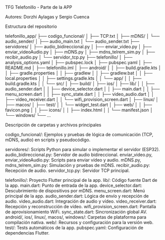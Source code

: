 TFG Telefonillo - Parte de la APP

Autores: Dorzhi Aylagas y Sergio Cuenca

Estructura del repositorio

telefonillo_app/
├── codigo_funcional/
│   ├── TCP.txt
│   ├── mDNS/
│   └── audio_sender/
│       ├── audio_main.txt
│       └── audio_sender.txt
├── servidores/
│   ├── audio_bidireccional.py
│   ├── enviar_video.py
│   ├── enviar_videoAudio.py
│   ├── mDNS.py
│   ├── mdns_telrem_sim.py
│   ├── recibir_audio.py
│   └── servidor_tcp.py
├── telefonillo/
│   ├── analysis_options.yaml
│   ├── pubspec.lock
│   ├── pubspec.yaml
│   ├── README.md
│   ├── telefonillo.iml
│   ├── android/
│   │   ├── build.gradle.kts
│   │   ├── gradle.properties
│   │   ├── gradlew
│   │   ├── gradlew.bat
│   │   ├── local.properties
│   │   ├── settings.gradle.kts
│   │   └── app/
│   │       ├── build.gradle.kts
│   │       └── src/
│   ├── build/
│   ├── ios/
│   ├── lib/
│   │   ├── audio_sender.dart
│   │   ├── device_selector.dart
│   │   ├── main.dart
│   │   ├── menu_screen.dart
│   │   ├── sync_state.dart
│   │   ├── video_audio.dart
│   │   ├── video_receiver.dart
│   │   └── wifi_provision_screen.dart
│   ├── linux/
│   ├── macos/
│   ├── test/
│   │   └── widget_test.dart
│   ├── web/
│   │   ├── favicon.png
│   │   ├── icons/
│   │   ├── index.html
│   │   └── manifest.json
│   └── windows/
└── ...


Descripción de carpetas y archivos principales

codigo_funcional/: Ejemplos y pruebas de lógica de comunicación (TCP, mDNS, audio) en scripts y pseudocódigo.

servidores/: Scripts Python para simular o implementar el servidor (ESP32).
    audio_bidireccional.py: Servidor de audio bidireccional.
    enviar_video.py, enviar_videoAudio.py: Scripts para enviar vídeo y audio.
    mDNS.py, mdns_telrem_sim.py: Simulación y pruebas de mDNS.
    recibir_audio.py: Recepción de audio.
    servidor_tcp.py: Servidor TCP principal.

telefonillo/: Proyecto Flutter principal de la app.
    lib/: Código fuente Dart de la app.
        main.dart: Punto de entrada de la app.
        device_selector.dart: Descubrimiento de dispositivos por mDNS.
        menu_screen.dart: Menú principal de la app.
        audio_sender.dart: Lógica de envío y recepción de audio.
        video_audio.dart: Integración de audio y vídeo.
        video_receiver.dart: Recepción y reconstrucción de vídeo.
        wifi_provision_screen.dart: Pantalla de aprovisionamiento WiFi.
        sync_state.dart: Sincronización global AV.
    android/, ios/, linux/, macos/, windows/: Carpetas de plataforma para compilación nativa.
    web/: Recursos y configuración para la versión web.
    test/: Tests automáticos de la app.
    pubspec.yaml: Configuración de dependencias Flutter.
